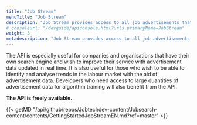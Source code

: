```yaml
---
title: "Job Stream"
menuTitle: "Job Stream"
description: "Job Stream provides access to all job advertisements that are published in Platsbanken, including real-time information about any changes that occur around or in these advertisements. For example, the changes could be the publishing/unpublishing of advertisements or changes to the advertisement text."
# consoleurl: "/devguide/apiconsole.html?urls.primaryName=JobStream"
weight: 3
metadescription: "Job Stream provides access to all job advertisements published in Platsbanken, including real-time information about all changes that take place around or in these advertisements. The changes can be, for example, publishing / unpublishing of ads or changes in the ad text. Read more"
---
```



The API is especially useful for companies and organisations that have their own search engine and wish to improve their service with advertisement data updated in real time. It is also useful for those who wish to be able to identify and analyse trends in the labour market with the aid of advertisement data. Developers who need access to large quantities of advertisement data for algorithm training will also benefit from the API.

**The API is freely available.**

{{< getMD "/api/github/repos/Jobtechdev-content/Jobsearch-content/contents/GettingStartedJobStreamEN.md?ref=master" >}}

